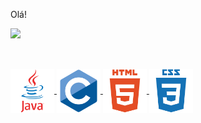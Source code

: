 Olá!

<div>
  <a href="https://github.com/Eduardo-Bocon">
  <img height="180em" src="https://github-readme-stats.vercel.app/api?username=Eduardo-Bocon&show_icons=true&theme=dark&include_all_commits=true&count_private=true"/>
</div>

##

<div style="display: inline_block"><br>
  <img align="center" alt="Java" height="70" width="70" src="https://github.com/devicons/devicon/blob/master/icons/java/java-original-wordmark.svg">
  <img align="center" alt="C" height="70" width="70" src="https://github.com/devicons/devicon/blob/master/icons/c/c-original.svg">
  <img align="center" alt="HTML" height="70" width="70" src="https://github.com/devicons/devicon/blob/master/icons/html5/html5-plain-wordmark.svg">
   <img align="center" alt="HTML" height="70" width="70" src="https://github.com/devicons/devicon/blob/master/icons/css3/css3-plain-wordmark.svg">
 </div>
